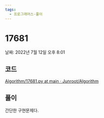 ```yaml
---
tags:
  - 프로그래머스-풀이
---
```

# 17681

날짜: 2022년 7월 12일 오후 8:01

## 코드

[Algorithm/17681.py at main · Junroot/Algorithm](https://github.com/Junroot/Algorithm/blob/main/programmers/17681.py)

## 풀이

간단한 구현문제다.
